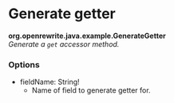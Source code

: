 # Generate getter

**org.openrewrite.java.example.GenerateGetter**  
_Generate a `get` accessor method._

### Options

* fieldName: String!
	* Name of field to generate getter for.

